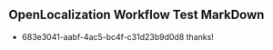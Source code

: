 ## OpenLocalization Workflow Test MarkDown
* 683e3041-aabf-4ac5-bc4f-c31d23b9d0d8 thanks!

<!--HONumber=Aug16_HO5-->


